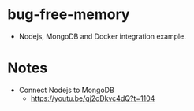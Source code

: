 # bug-free-memory
- Nodejs, MongoDB and Docker integration example.
# Notes
- Connect Nodejs to MongoDB
  - https://youtu.be/qj2oDkvc4dQ?t=1104
